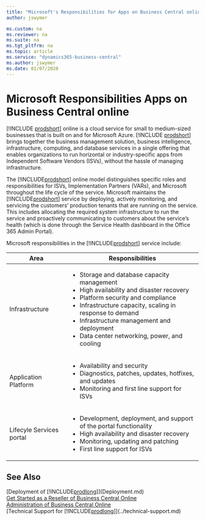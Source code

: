 ```yaml
---
title: "Microsoft's Responsibilities for Apps on Business Central online"
author: jswymer

ms.custom: na
ms.reviewer: na
ms.suite: na
ms.tgt_pltfrm: na
ms.topic: article
ms.service: "dynamics365-business-central"
ms.author: jswymer
ms.date: 01/07/2020
---
```


# Microsoft Responsibilities Apps on Business Central online

[!INCLUDE [prodshort](../developer/includes/prodshort.md)] online is a cloud service for small to medium-sized businesses that is built on and for Microsoft Azure. [!INCLUDE [prodshort](../developer/includes/prodshort.md)] brings together the business management solution, business intelligence, infrastructure, computing, and database services in a single offering that enables organizations to run horizontal or industry-specific apps from Independent Software Vendors (ISVs), without the hassle of managing infrastructure.

The [!INCLUDE[prodshort](../developer/includes/prodshort.md)] online model distinguishes specific roles and responsibilities for ISVs, Implementation Partners (VARs), and Microsoft throughout the life cycle of the service. Microsoft maintains the [!INCLUDE[prodshort](../developer/includes/prodshort.md)] service by deploying, actively monitoring, and servicing the customers’ production tenants that are running on the service. This includes allocating the required system infrastructure to run the service and proactively communicating to customers about the service’s health (which is done through the Service Health dashboard in the Office 365 Admin Portal).

Microsoft responsibilities in the [!INCLUDE[prodshort](../developer/includes/prodshort.md)] service include:

|Area|Responsibilities|
|----|----------------|
|Infrastructure|<ul><li>Storage and database capacity management</li><li>High availability and disaster recovery</li><li>Platform security and compliance</li><li>Infrastructure capacity, scaling in response to demand </li><li>Infrastructure management and deployment</li><li>Data center networking, power, and cooling</li></ul>| 
|Application Platform|<ul><li>Availability and security</li><li>Diagnostics, patches, updates, hotfixes, and updates</li><li>Monitoring and first line support for ISVs</li></ul>| 
|Lifecyle Services portal|<ul><li>Development, deployment, and support of the portal functionality</li><li>High availability and disaster recovery</li><li>Monitoring, updating and patching</li><li>First line support for ISVs</li></ul>|  

## See Also

[Deployment of [!INCLUDE[prodlong](../developer/includes/prodlong.md)]](Deployment.md)  
[Get Started as a Reseller of Business Central Online](../administration/get-started-online.md)  
[Administration of Business Central Online](../administration/tenant-administration.md)  
[Technical Support for [!INCLUDE[prodlong](developer/includes/prodlong.md)]](../technical-support.md)  

